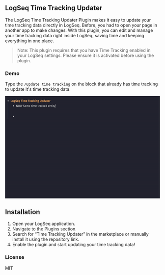 ## LogSeq Time Tracking Updater

The LogSeq Time Tracking Updater Plugin makes it easy to update your time tracking data directly in LogSeq. Before, you had to open your page in another app to make changes. With this plugin, you can edit and manage your time tracking data right inside LogSeq, saving time and keeping everything in one place.

> Note: This plugin requires that you have Time Tracking enabled in your LogSeq settings. Please ensure it is activated before using the plugin.

### Demo

Type the `/Update time tracking` on the block that already has time tracking to update it's time tracking data. 

![demo](./demo.gif)

## Installation
1.	Open your LogSeq application.
2.	Navigate to the Plugins section.
3.	Search for “Time Tracking Updater” in the marketplace or manually install it using the repository link.
4.	Enable the plugin and start updating your time tracking data!

### License
MIT

